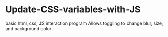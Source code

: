 # Update-CSS-variables-with-JS
basic html, css, JS interaction program
Allows toggling to change blur, size, and background color
